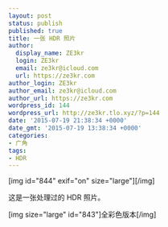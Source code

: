 ```yaml
---
layout: post
status: publish
published: true
title: 一张 HDR 照片
author:
  display_name: ZE3kr
  login: ZE3kr
  email: ze3kr@icloud.com
  url: https://ze3kr.com
author_login: ZE3kr
author_email: ze3kr@icloud.com
author_url: https://ze3kr.com
wordpress_id: 144
wordpress_url: http://ze3kr.tlo.xyz/?p=144
date: '2015-07-19 21:38:34 +0000'
date_gmt: '2015-07-19 13:38:34 +0000'
categories:
- 广角
tags:
- HDR
---
```

<p>[img id="844" exif="on" size="large"][/img]</p>
<p>这是一张处理过的 HDR 照片。</p>
<p>[img size="large" id="843"]全彩色版本[/img]</p>
